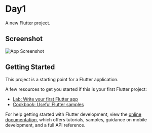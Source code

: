 # Day1

A new Flutter project.

## Screenshot

![App Screenshot]([./screens/Day1.png](https://github.com/Alyaatamer/Flutter-ITI/blob/main/Flutter/day1/README.md))

## Getting Started

This project is a starting point for a Flutter application.

A few resources to get you started if this is your first Flutter project:

- [Lab: Write your first Flutter app](https://docs.flutter.dev/get-started/codelab)
- [Cookbook: Useful Flutter samples](https://docs.flutter.dev/cookbook)

For help getting started with Flutter development, view the
[online documentation](https://docs.flutter.dev/), which offers tutorials,
samples, guidance on mobile development, and a full API reference.
